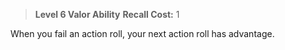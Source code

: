 > **Level 6 Valor Ability**
> **Recall Cost:** 1

When you fail an action roll, your next action roll has advantage.
